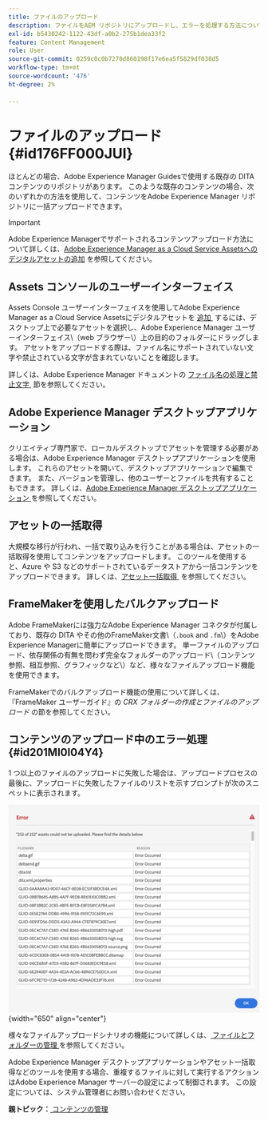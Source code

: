 ```yaml
---
title: ファイルのアップロード
description: ファイルをAEM リポジトリにアップロードし、エラーを処理する方法について説明します。 Assets コンソールのユーザーインターフェイス、AEM デスクトップアプリ、アセットの一括取得、FrameMakerの一括アップロードの使用について説明します。
exl-id: b5430242-1122-43df-a0b2-275b1dea33f2
feature: Content Management
role: User
source-git-commit: 0259c0c0b7270d860198f17e6ea5f5829df038d5
workflow-type: tm+mt
source-wordcount: '476'
ht-degree: 2%

---
```


# ファイルのアップロード {#id176FF000JUI}

ほとんどの場合、Adobe Experience Manager Guidesで使用する既存の DITA コンテンツのリポジトリがあります。 このような既存のコンテンツの場合、次のいずれかの方法を使用して、コンテンツをAdobe Experience Manager リポジトリに一括アップロードできます。

>[!IMPORTANT]
>
> Adobe Experience Managerでサポートされるコンテンツアップロード方法について詳しくは、[Adobe Experience Manager as a Cloud Service Assetsへのデジタルアセットの追加 &#x200B;](https://experienceleague.adobe.com/docs/experience-manager-cloud-service/assets/manage/add-assets.html?lang=ja) を参照してください。

## Assets コンソールのユーザーインターフェイス

Assets Console ユーザーインターフェイスを使用してAdobe Experience Manager as a Cloud Service Assetsにデジタルアセットを [&#x200B; 追加 &#x200B;](https://experienceleague.adobe.com/docs/experience-manager-cloud-service/assets/manage/add-assets.html?lang=ja#filename-handling?lang=ja#upload-assets) するには、デスクトップ上で必要なアセットを選択し、Adobe Experience Manager ユーザーインターフェイス\（web ブラウザー\）上の目的のフォルダーにドラッグします。 アセットをアップロードする際は、ファイル名にサポートされていない文字や禁止されている文字が含まれていないことを確認します。

詳しくは、Adobe Experience Manager ドキュメントの [&#x200B; ファイル名の処理と禁止文字 &#x200B;](https://experienceleague.adobe.com/docs/experience-manager-cloud-service/assets/manage/add-assets.html?lang=ja#filename-handling) 節を参照してください。

## Adobe Experience Manager デスクトップアプリケーション

クリエイティブ専門家で、ローカルデスクトップでアセットを管理する必要がある場合は、Adobe Experience Manager デスクトップアプリケーションを使用します。 これらのアセットを開いて、デスクトップアプリケーションで編集できます。 また、バージョンを管理し、他のユーザーとファイルを共有することもできます。 詳しくは、[Adobe Experience Manager デスクトップアプリケーション &#x200B;](https://experienceleague.adobe.com/docs/experience-manager-desktop-app/using/using.html?lang=ja) を参照してください。

## アセットの一括取得

大規模な移行が行われ、一括で取り込みを行うことがある場合は、アセットの一括取得を使用してコンテンツをアップロードします。 このツールを使用すると、Azure や S3 などのサポートされているデータストアから一括コンテンツをアップロードできます。 詳しくは、[&#x200B; アセット一括取得 &#x200B;](https://experienceleague.adobe.com/docs/experience-manager-cloud-service/assets/manage/add-assets.html?lang=ja#asset-bulk-ingestor) を参照してください。

## FrameMakerを使用したバルクアップロード

Adobe FrameMakerには強力なAdobe Experience Manager コネクタが付属しており、既存の DITA やその他のFrameMaker文書\（`.book` and `.fm`\）をAdobe Experience Managerに簡単にアップロードできます。 単一ファイルのアップロード、依存関係の有無を問わず完全なフォルダーのアップロード\（コンテンツ参照、相互参照、グラフィックなど\）など、様々なファイルアップロード機能を使用できます。

FrameMakerでのバルクアップロード機能の使用について詳しくは、『FrameMaker ユーザーガイド』の *CRX フォルダーの作成とファイルのアップロード* の節を参照してください。

## コンテンツのアップロード中のエラー処理 {#id201MI0I04Y4}

1 つ以上のファイルのアップロードに失敗した場合は、アップロードプロセスの最後に、アップロードに失敗したファイルのリストを示すプロンプトが次のスニペットに表示されます。

![](images/uuid-files-failed-to-upload_cs.png){width="650" align="center"}

様々なファイルアップロードシナリオの機能について詳しくは、[&#x200B; ファイルとフォルダーの管理 &#x200B;](authoring-file-management.md#) を参照してください。

Adobe Experience Manager デスクトップアプリケーションやアセット一括取得などのツールを使用する場合、重複するファイルに対して実行するアクションはAdobe Experience Manager サーバーの設定によって制御されます。 この設定については、システム管理者にお問い合わせください。

**親トピック：**&#x200B;[&#x200B; コンテンツの管理 &#x200B;](authoring.md)

